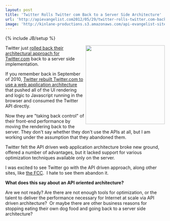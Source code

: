 ```yaml
---
layout: post
title: 'Twitter Rolls Twitter com Back to a Server Side Architecture'
url: 'http://apievangelist.com2012/05/29/twitter-rolls-twitter.com-back-to-a-server-side-architecture/'
image: 'http://kinlane-productions.s3.amazonaws.com/api-evangelist-site/blog/Twitter-Home.png'
---
```

{% include JB/setup %}
<p>
     <img src="http://kinlane-productions.s3.amazonaws.com/api-evangelist/twitter/Twitter-Home.png"  width="250" align="right" />
</p>
<p>
     Twitter just <a href="http://engineering.twitter.com/2012/05/improving-performance-on-twittercom.html">rolled back their architectural approach for Twitter.com</a> back to a server side implementation.
</p>
<p>
     If you remember back in September of 2010, <a href="/admin/blog/twitter+eats+own+dogfood+api+evangelist">Twitter rebuilt Twitter.com to use a web application architecture</a> that pushed all of the UI rendering and logic to Javascript running in the browser and consumed the Twitter API directly.
</p>
<p>
     Now they are "taking back control" of their front-end performance by moving the rendering back to the server. They don't say whether they don't use the APIs at all, but I am working under the assumption that they abandoned them.
</p>
<p>
     Twitter felt the API driven web application architecture broke new ground, offered a number of advantages, but it lacked support for various optimization techniques available only on the server.
</p>
<p>
     I was excited to see Twitter go with the API driven approach, along other sites, like <a title="FCC Website" href="http://blog.programmableweb.com/2011/04/06/everything-should-be-an-api-says-fcc/">the FCC</a>.  I hate to see them abandon it.
</p>
<p>
     <strong>What does this say about an API oriented architecture?</strong>
</p>
<p>
     Are we not ready? Are there are not enough tools for optimization, or the talent to deliver the performance necessary for Internet at scale via API driven architecture?  Or maybe there are other business reasons for stopping eating their own dog food and going back to a server side architecture?
</p>
